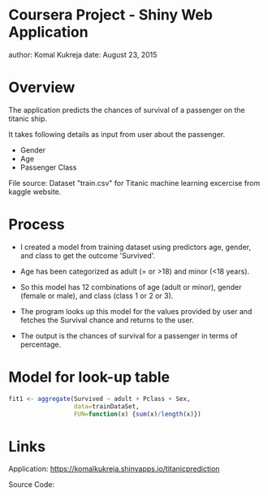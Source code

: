 Coursera Project - Shiny Web Application 
========================================================
author: Komal Kukreja
date: August 23, 2015


Overview
========================================================

The application predicts the chances of survival of a passenger on the titanic ship.

It takes following details as input from user about the passenger.

- Gender
- Age
- Passenger Class

File source: Dataset "train.csv" for Titanic machine learning excercise from kaggle website.

Process
========================================================

- I created a model from training dataset using predictors age, gender, and class to get the outcome 'Survived'.

- Age has been categorized as adult (= or >18) and minor (<18 years).

- So this model has 12 combinations of age (adult or minor), gender (female or male), and class (class 1 or 2 or 3).

- The program looks up this model for the values provided by user and fetches the Survival chance and returns to the user.

- The output is the chances of survival for a passenger in terms of percentage.

Model for look-up table
========================================================

```r
fit1 <- aggregate(Survived ~ adult + Pclass + Sex, 
                  data=trainDataSet, 
                  FUN=function(x) {sum(x)/length(x)})
```


Links
========================================================

Application: https://komalkukreja.shinyapps.io/titanicprediction


Source Code:




